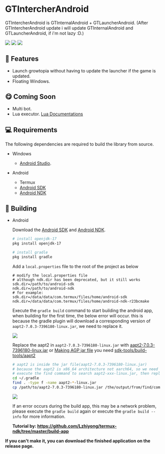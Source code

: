 # GTIntercherAndroid
GTIntercherAndroid is GTInternalAndroid + GTLauncherAndroid. (After GTIntercherAndroid update i will update GTInternalAndroid and GTLauncherAndroid, if i'm not lazy :D.)

![](https://cdn.discordapp.com/attachments/488978346072604682/930804704143884339/unknown.png)
![](https://cdn.discordapp.com/attachments/488978346072604682/930804751434670100/unknown.png)
![](https://cdn.discordapp.com/attachments/488978346072604682/930804667120775249/unknown.png)

## 📜 Features
- Launch growtopia without having to update the launcher if the game is updated.
- Floating Windows.

## 😋 Coming Soon
- Multi bot.
- Lua executor. [Lua Documentations](https://github.com/ZTzTopia/GTIntercherAndroid/blob/master/LUADOCS.md)

## 💻 Requirements
The following dependencies are required to build the library from source.
- Windows
  - [Android Studio](https://developer.android.com/studio).

- Android
  - Termux
  - [Android SDK](https://github.com/Lzhiyong/termux-ndk/releases/tag/android-sdk)
  - [Android NDK](https://github.com/Lzhiyong/termux-ndk/releases/tag/android-ndk)

## 🔨 Building
- Android

  Download the [Android SDK](https://github.com/Lzhiyong/termux-ndk/releases/tag/android-sdk) and [Android NDK](https://github.com/Lzhiyong/termux-ndk/releases/tag/android-ndk).

  ```bash
  # install openjdk-17
  pkg install openjdk-17

  # install gradle
  pkg install gradle
  ```

  Add a `local.properties` file to the root of the project as below
  ```local.properties
  # modify the local.properties file
  # although ndk.dir has been deprecated, but it still works
  sdk.dir=/path/to/android-sdk
  ndk.dir=/path/to/android-ndk
  # for example:
  sdk.dir=/data/data/com.termux/files/home/android-sdk
  ndk.dir=/data/data/com.termux/files/home/android-ndk-r23bcmake
  ```

  Execute the `gradle build` command to start building the android app, when building for the first time, the below error will occur.
  this is because the gradle plugin will download a corresponding version of `aapt2-7.0.3-7396180-linux.jar`, we need to replace it.

  ![](https://github.com/Lzhiyong/termux-ndk/blob/master/build-app/screenshot/build_aapt2_error1.jpg)

  Replace the aapt2 in `aapt2-7.0.3-7396180-linux.jar` with [aapt2-7.0.3-7396180-linux.jar](https://www.mediafire.com/file/7lclq4xaij3jiwg/aapt2-7.0.3-7396180-linux.jar/file) or [Making AGP jar file](https://github.com/Lzhiyong/termux-ndk/tree/master/build-app#making-agp-jar-file) you need [sdk-tools/build-tools/aapt2](https://github.com/Lzhiyong/sdk-tools/releases)

  ```bash
  # aapt2 is inside the jar file(aapt2-7.0.3-7396180-linux.jar)
  # because the aapt2 is x86_64 architecture not aarch64, so we need to replace it
  # execute the find command to search aapt2-xxx-linux.jar, then replace it
  cd ~/.gradle
  find . -type f -name aapt2-*-linux.jar
  cp /path/to/aapt2-7.0.3-7396180-linux.jar /the/output/from/find/command
  ```

  ![](https://github.com/Lzhiyong/termux-ndk/blob/master/build-app/screenshot/build_aapt2_error2.jpg)

  If an error occurs during the build app, this may be a network problem, please execute the `gradle build` again or execute the `gradle build --info` for more information.

  **Tutorial by: https://github.com/Lzhiyong/termux-ndk/tree/master/build-app**


**If you can't make it, you can download the finished application on the release page.**
